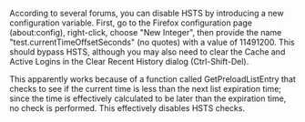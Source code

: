 

According to several forums, you can disable HSTS by introducing a new configuration variable. First, go to the Firefox configuration page (about:config), right-click, choose "New Integer", then provide the name "test.currentTimeOffsetSeconds" (no quotes) with a value of 11491200. This should bypass HSTS, although you may also need to clear the Cache and Active Logins in the Clear Recent History dialog (Ctrl-Shift-Del).

This apparently works because of a function called GetPreloadListEntry that checks to see if the current time is less than the next list expiration time; since the time is effectively calculated to be later than the expiration time, no check is performed. This effectively disables HSTS checks.

